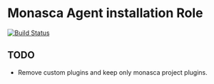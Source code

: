 # Monasca Agent installation Role

[![Build Status](https://travis-ci.org/Chillisystems/ansible-monasca-agent.svg?branch=master)](https://travis-ci.org/Chillisystems/ansible-monasca-agent)

## TODO

* Remove custom plugins and keep only monasca project plugins.
